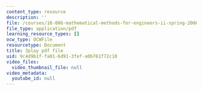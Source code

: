 ```yaml
---
content_type: resource
description: ''
file: /courses/18-086-mathematical-methods-for-engineers-ii-spring-2006/9c4d9b1ffa016d913fefa0b761f72c10_kyx2QgGkEpc.pdf
file_type: application/pdf
learning_resource_types: []
ocw_type: OCWFile
resourcetype: Document
title: 3play pdf file
uid: 9c4d9b1f-fa01-6d91-3fef-a0b761f72c10
video_files:
  video_thumbnail_file: null
video_metadata:
  youtube_id: null
---
```

